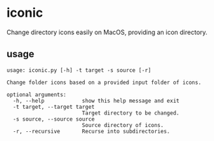 # iconic

Change directory icons easily on MacOS, providing an icon directory.


## usage

    usage: iconic.py [-h] -t target -s source [-r]
    
    Change folder icons based on a provided input folder of icons.
    
    optional arguments:
      -h, --help            show this help message and exit
      -t target, --target target
                            Target directory to be changed.
      -s source, --source source
                            Source directory of icons.
      -r, --recursive       Recurse into subdirectories.

